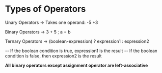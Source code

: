 <h1>Types of Operators</h1>
Unary Operators -> Takes one operand: -5 +3

Binary Operators -> 3 + 5 ; a = b
  
Ternary Operators -> (boolean-expression) ? expression1 : expression2

 -- If the boolean condition is true, expression1 is the result
 -- If the boolean condition is false, then expression2 is the result
 
 <b>All binary operators except assignment operator are left-associative</b>
